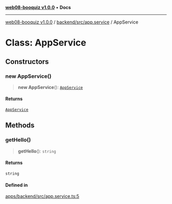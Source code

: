 [**web08-booquiz v1.0.0**](../../../../README.md) • **Docs**

***

[web08-booquiz v1.0.0](../../../../modules.md) / [backend/src/app.service](../README.md) / AppService

# Class: AppService

## Constructors

### new AppService()

> **new AppService**(): [`AppService`](AppService.md)

#### Returns

[`AppService`](AppService.md)

## Methods

### getHello()

> **getHello**(): `string`

#### Returns

`string`

#### Defined in

[apps/backend/src/app.service.ts:5](https://github.com/boostcampwm-2024/web08-BooQuiz/blob/7e828c98e22bdcb5cd4d46c7c476fd54ffa246ae/apps/backend/src/app.service.ts#L5)
